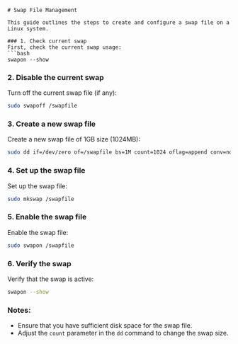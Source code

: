 ```
# Swap File Management

This guide outlines the steps to create and configure a swap file on a Linux system.

### 1. Check current swap
First, check the current swap usage:
```bash
swapon --show
```

### 2. Disable the current swap
Turn off the current swap file (if any):
```bash
sudo swapoff /swapfile
```

### 3. Create a new swap file
Create a new swap file of 1GB size (1024MB):
```bash
sudo dd if=/dev/zero of=/swapfile bs=1M count=1024 oflag=append conv=notrunc
```

### 4. Set up the swap file
Set up the swap file:
```bash
sudo mkswap /swapfile
```

### 5. Enable the swap file
Enable the swap file:
```bash
sudo swapon /swapfile
```

### 6. Verify the swap
Verify that the swap is active:
```bash
swapon --show
```

### Notes:
- Ensure that you have sufficient disk space for the swap file.
- Adjust the `count` parameter in the `dd` command to change the swap size.
```
